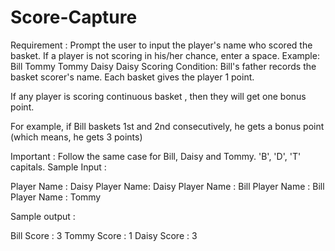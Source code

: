 # Score-Capture
Requirement : Prompt the user to input the player's name who scored the basket. If a player is not scoring in his/her chance, enter a space.
Example: 
Bill
<space>
Tommy
Tommy
Daisy
Daisy
Scoring Condition:
Bill's father records the basket scorer's name. Each basket gives the player 1 point.

If any player is scoring continuous basket , then they will get one bonus point.

For example, if Bill baskets 1st and 2nd consecutively, he gets a bonus point (which means, he gets 3 points)

Important : Follow the same case for Bill, Daisy and Tommy.  'B', 'D', 'T' capitals.
Sample Input :                       

Player Name : Daisy
Player Name: Daisy
Player Name : Bill
Player Name : Bill
Player Name : Tommy
<space>

Sample output  :

Bill Score : 3
Tommy Score : 1
Daisy Score : 3
